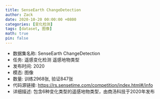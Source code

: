 ```yaml
---
title: SenseEarth ChangeDetection
author: Zack
date: 2020-10-20 00:00:00 +0800
categories: [变化检测]
tags: [dataset, 图像]
math: true
pin: false
---
```

- 数据集名称: SenseEarth ChangeDetection
- 任务: 遥感变化检测 遥感地物类型
- 发布时间: 2020
- 模态: 图像
- 数量: 训练2968张, 验证847张
- 代码源链接: https://rs.sensetime.com/competition/index.html#/info
- 详细描述: 包含6种变化类型的遥感地物类型，由商汤科技于2020年发布
